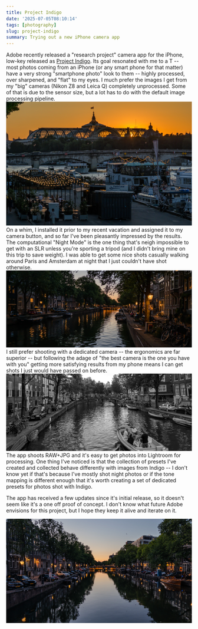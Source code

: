 ```yaml
---
title: Project Indigo
date: '2025-07-05T08:10:14'
tags: [photography]
slug: project-indigo
summary: Trying out a new iPhone camera app
---
```


Adobe recently released a "research project" camera app for the iPhone, low-key released as [Project Indigo](https://research.adobe.com/articles/indigo/indigo.html). Its goal resonated with me to a T -- most photos coming from an iPhone (or any smart phone for that matter) have a very strong "smartphone photo" look to them -- highly processed, over sharpened, and "flat" to my eyes.  I much prefer the images I get from my "big" cameras (Nikon Z8 and Leica Q) completely unprocessed.  Some of that is due to the sensor size, but a lot has to do with the default image processing pipeline.
![](assets/IDG_20250628_214336_900.jpg "wDiv")
On a whim, I installed it prior to my recent vacation and assigned it to my camera button, and so far I've been pleasantly impressed by the results. The computational "Night Mode" is the one thing that's neigh impossible to get with an SLR unless you're sporting a tripod (and I didn't bring mine on this trip to save weight). I was able to get some nice shots casually walking around Paris and Amsterdam at night that I just couldn't have shot otherwise.
![](assets/IDG_20250630_223700_210.jpg "wDiv")
I still prefer shooting with a dedicated camera -- the ergonomics are far superior -- but following the adage of "the best camera is the one you have with you" getting more satisfying results from my phone means I can get shots I just would have passed on before.
![](assets/IDG_20250630_210502_774.jpg "wDiv")
The app shoots RAW+JPG and it's easy to get photos into Lightroom for processing.  One thing I've noticed is that the collection of presets I've created and collected behave differently with images from Indigo -- I don't know yet if that's because I've mostly shot night photos or if the tone mapping is different enough that it's worth creating a set of dedicated presets for photos shot with Indigo. 

The app has received a few updates since it's initial release, so it doesn't seem like it's a one off proof of concept. I don't know what future Adobe envisions for this project, but I hope they keep it alive and iterate on it.

![](assets/featured.jpg "hidden")
